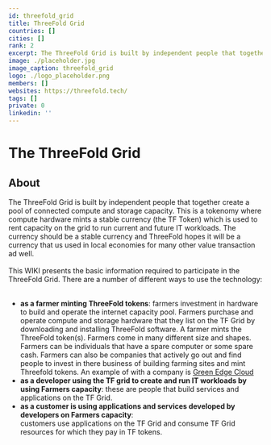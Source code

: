 ```yaml
---
id: threefold_grid
title: ThreeFold Grid
countries: []
cities: []
rank: 2
excerpt: The ThreeFold Grid is built by independent people that together create a pool of connected compute and storage capacity.
image: ./placeholder.jpg
image_caption: threefold_grid
logo: ./logo_placeholder.png
members: []
websites: https://threefold.tech/
tags: []
private: 0
linkedin: ''
---
```


# The ThreeFold Grid

## About

The ThreeFold Grid is built by independent people that together create a pool of connected compute and storage capacity. This is a tokenomy where compute hardware mints a stable currency (the TF Token) which is used to rent capacity on the grid to run current and future IT workloads.  The currency should be a stable currency and ThreeFold hopes it will be a currency that us used in local economies for many other value transaction ad well.
<br/>
<br/>
This WIKI presents the basic information required to participate in the ThreeFold Grid.  There are a number of different ways to use the technology:
<br/>
<br/>

- **as a farmer minting ThreeFold tokens**: farmers investment in hardware to build and operate the internet capacity pool.  Farmers purchase and operate compute and storage hardware that they list on the TF Grid by downloading and installing ThreeFold software.  A farmer mints the ThreeFold token(s).  Farmers come in many different size and shapes.  Farmers can be individuals that have a spare computer or some spare cash.  Farmers can also be companies that actively go out and find people to invest in there business of building farming sites and mint Threefold tokens.  An example of with a company is [Green Edge Cloud](https://www.greenedgecloud.com/)
- **as a developer using the TF grid to create and run IT workloads by using Farmers capacity**:
these are people that build services and applications on the TF Grid.
- **as a customer is using applications and services developed by developers on Farmers capacity**:  
customers use applications on the TF Grid and consume TF Grid resources for which they pay in TF tokens.

<!-- 
## Mission

## Impact

## Powered by ThreeFold

## Join saving our planet!

## Support this project

## TFGrid Solution

### Roadmap -->